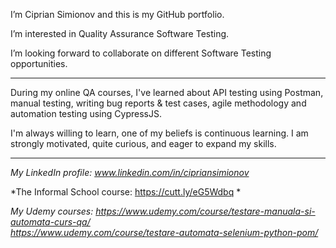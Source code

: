 I’m Ciprian Simionov and this is my GitHub portfolio.

I’m interested in Quality Assurance Software Testing.

I’m looking forward to collaborate on different Software Testing opportunities.

----------------------------------------------------------------

During my online QA courses, I've learned about API testing using Postman, manual testing, writing bug reports & test cases, agile methodology and automation testing using CypressJS.

I'm always willing to learn, one of my beliefs is continuous learning.
I am strongly motivated, quite curious, and eager to expand my skills.

----------------------------------------------------------------

*My LinkedIn profile: www.linkedin.com/in/cipriansimionov*

*The Informal School course: https://cutt.ly/eG5Wdbq *

*My Udemy courses: https://www.udemy.com/course/testare-manuala-si-automata-curs-qa/ \
		 https://www.udemy.com/course/testare-automata-selenium-python-pom/*